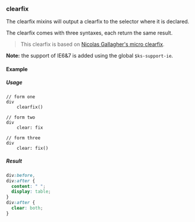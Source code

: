 ### clearfix

The clearfix mixins will output a clearfix to the selector where it is declared.

The clearfix comes with three syntaxes, each return the same result.

> This clearfix is based on [Nicolas Gallagher's micro clearfix](http://nicolasgallagher.com/micro-clearfix-hack/).

**Note:** the support of IE6&7 is added using the global `$ks-support-ie`.

#### Example

##### Usage

```stylus
// form one
div
    clearfix()

// form two
div
    clear: fix

// form three
div
    clear: fix()

```

##### Result

```css
div:before,
div:after {
  content: " ";
  display: table;
}
div:after {
  clear: both;
}
```
